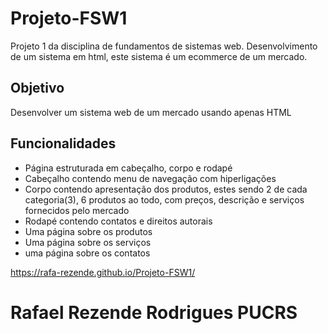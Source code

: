 # Projeto-FSW1
Projeto 1 da disciplina de fundamentos de sistemas web. Desenvolvimento de um sistema em html, este sistema é um ecommerce de um mercado.

## Objetivo
Desenvolver um sistema web de um mercado usando apenas HTML
## Funcionalidades 
- Página estruturada em cabeçalho, corpo e rodapé
- Cabeçalho contendo menu de navegação com hiperligações
- Corpo contendo apresentação dos produtos, estes sendo 2 de cada categoria(3), 6 produtos ao todo, com preços, descrição e serviços fornecidos pelo mercado
- Rodapé contendo contatos e direitos autorais 
- Uma página sobre os produtos
- Uma página sobre os serviços
- uma página sobre os contatos


https://rafa-rezende.github.io/Projeto-FSW1/
# Rafael Rezende Rodrigues PUCRS 
